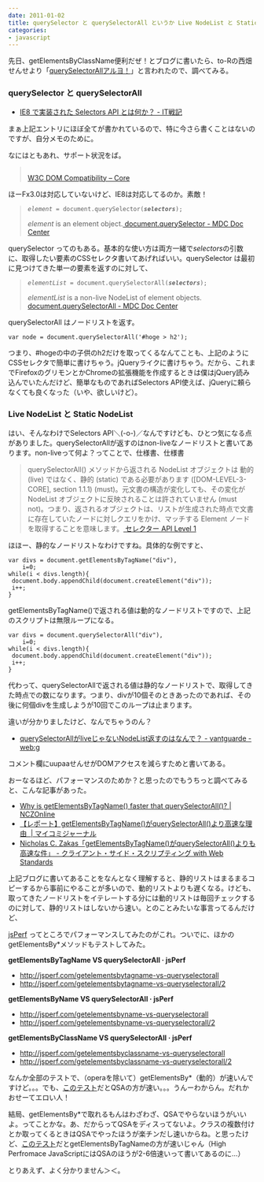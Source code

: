 ```yaml
---
date: 2011-01-02
title: querySelector と querySelectorAll というか Live NodeList と Static NodeList
categories:
- javascript
---
```


先日、getElementsByClassName便利だぜ！とブログに書いたら、to-Rの西畑せんせより「<a href="http://t32k.me/mol/2010/12/getelementsbyname-and-getelementsbyclassname/comment-page-1/#comment-1116">querySelectorAllアルヨ！</a>」と言われたので、調べてみる。

<!--more-->
<h3>querySelector と querySelectorAll</h3>
<ul>
	<li><a href="http://d.hatena.ne.jp/amachang/20080306/1204787459">IE8 で実装された Selectors API とは何か？ - IT戦記</a></li>
</ul>
まぁ上記エントリにほぼ全てが書かれているので、特に今さら書くことはないのですが、自分メモのために。

なにはともあれ、サポート状況をば。
<blockquote><a href="/static/blog/2011/01/qsa.png"><img class="alignnone size-medium wp-image-2292" title="qsa" src="/static/blog/2011/01/qsa-300x62.png" alt="" /></a>

<a href="http://www.quirksmode.org/dom/w3c_core.html">W3C DOM Compatibility – Core</a></blockquote>
ほーFx3.0は対応していないけど、IE8は対応してるのか。素敵！
<blockquote>
<pre><code><em>element</em> = document.querySelector(<strong><em>selectors</em></strong>);</code></pre>
<em>element</em> is an element object.<a href="https://developer.mozilla.org/En/DOM/Document.querySelector">
document.querySelector - MDC Doc Center</a></blockquote>
querySelector ってのもある。基本的な使い方は両方一緒で<em>selectors</em>の引数に、取得したい要素のCSSセレクタ書いてあげればいい。querySelector は最初に見つけてきた単一の要素を返すのに対して、
<blockquote>
<pre><code><em>elementList</em> = document.querySelectorAll(<strong><em>selectors</em></strong>);</code></pre>
<em>elementList</em> is a non-live NodeList of element objects.
<a href="https://developer.mozilla.org/en/DOM/document.querySelectorAll">document.querySelectorAll - MDC Doc Center</a></blockquote>
querySelectorAll はノードリストを返す。
<pre><code>var node = document.querySelectorAll('#hoge &gt; h2');</code></pre>
つまり、#hogeの中の子供のh2だけを取ってくるなんてことも、上記のようにCSSセレクタで簡単に書けちゃう。jQueryライクに書けちゃう。だから、これまでFirefoxのグリモンとかChromeの拡張機能を作成するときは僕はjQuery読み込んでいたんだけど、簡単なものであればSelectors API使えば、jQueryに頼らなくても良くなった（いや、欲しいけど）。
<h3>Live NodeList と Static NodeList</h3>
はい、そんなわけでSelectors API＼(-o-)／なんですけども、ひとつ気になる点がありました。querySelectorAllが返すのはnon-liveなノードリストと書いてあります。non-liveって何よ？ってことで、仕様書、仕様書
<blockquote>querySelectorAll() メソッドから返される NodeList オブジェクトは 動的 (live) ではなく、静的 (static) である必要があります ([DOM-LEVEL-3-CORE], section 1.1.1) (must)。元文書の構造が変化しても、その変化が NodeList オブジェクトに反映されることは許されていません (must not)。つまり、返されるオブジェクトは、リストが生成された時点で文書に存在していたノードに対しクエリをかけ、マッチする Element ノードを取得することを意味します。<a href="http://standards.mitsue.co.jp/resources/w3c/TR/selectors-api/">
セレクター API Level 1</a></blockquote>
ほほー、静的なノードリストなわけですね。具体的な例ですと、
<pre><code>var divs = document.getElementsByTagName("div"),
    i=0;
while(i &lt; divs.length){
 document.body.appendChild(document.createElement("div"));
 i++;
}</code></pre>
getElementsByTagName()で返される値は動的なノードリストですので、上記のスクリプトは無限ループになる。
<pre><code>var divs = document.querySelectorAll("div"),
    i=0;
while(i &lt; divs.length){
 document.body.appendChild(document.createElement("div"));
 i++;
}</code></pre>
代わって、querySelectorAllで返される値は静的なノードリストで、取得してきた時点での数になります。つまり、divが10個そのときあったのであれば、その後に何個divを生成しようが10回でこのループは止まります。

違いが分かりましたけど、なんでちゃうのん？
<ul>
	<li><a href="http://web.g.hatena.ne.jp/vantguarde/20081114/1226673398">querySelectorAllがliveじゃないNodeList返すのはなんで？ - vantguarde - web:g</a></li>
</ul>
コメント欄にuupaaせんせがDOMアクセスを減らすためと書いてある。

おーなるほど、パフォーマンスのためか？と思ったのでもうちっと調べてみると、こんな記事があった。
<ul>
	<li><a href="http://www.nczonline.net/blog/2010/09/28/why-is-getelementsbytagname-faster-that-queryselectorall/">Why is getElementsByTagName() faster that querySelectorAll()? | NCZOnline</a></li>
	<li><a href="http://journal.mycom.co.jp/articles/2010/10/01/javascript-nodelist-difference/index.html">【レポート】getElementsByTagName()がquerySelectorAll()より高速な理由  | マイコミジャーナル</a></li>
	<li><a href="http://d.hatena.ne.jp/vwxyz/20101005">Nicholas C. Zakas「getElementsByTagName()がquerySelectorAll()よりも高速な件」 - クライアント・サイド・スクリプティング with Web Standards</a></li>
</ul>
上記ブログに書いてあることをなんとなく理解すると、静的リストはまるまるコピーするから事前にやることが多いので、動的リストよりも遅くなる。けども、取ってきたノードリストをイテレートする分には動的リストは毎回チェックするのに対して、静的リストはしないから速い。とのことみたいな事言ってるんだけど、

<a href="http://jsperf.com/">jsPerf</a> ってところでパフォーマンスしてみたのがこれ。ついでに、ほかのgetElementsBy*メソッドもテストしてみた。

<strong>getElementsByTagName VS querySelectorAll · jsPerf</strong>
<ul>
	<li><a href="http://jsperf.com/getelementsbytagname-vs-queryselectorall">http://jsperf.com/getelementsbytagname-vs-queryselectorall</a></li>
	<li><a href="http://jsperf.com/getelementsbytagname-vs-queryselectorall/2">http://jsperf.com/getelementsbytagname-vs-queryselectorall/2</a></li>
</ul>
<strong>getElementsByName VS querySelectorAll · jsPerf</strong>
<ul>
	<li><a href="http://jsperf.com/getelementsbyname-vs-queryselectorall">http://jsperf.com/getelementsbyname-vs-queryselectorall</a></li>
	<li><a href="http://jsperf.com/getelementsbyname-vs-queryselectorall/2">http://jsperf.com/getelementsbyname-vs-queryselectorall/2</a></li>
</ul>
<strong>getElementsByClassName VS querySelectorAll · jsPerf</strong>
<ul>
	<li><a href="http://jsperf.com/getelementsbyclassname-vs-queryselectorall">http://jsperf.com/getelementsbyclassname-vs-queryselectorall</a></li>
	<li><a href="http://jsperf.com/getelementsbyclassname-vs-queryselectorall/2">http://jsperf.com/getelementsbyclassname-vs-queryselectorall/2</a></li>
</ul>
なんか全部のテストで、（operaを除いて）getElementsBy*（動的）が速いんですけど。。。でも、<a href="http://jsperf.com/getelementsbytagname-a-0-vs-queryselector-a/4">このテスト</a>だとQSAの方が速い。。。うんーわからん。だれかおせーてエロい人！

結局、getElementsBy*で取れるもんはわざわざ、QSAでやらないほうがいいよ。ってことかな。あ、だからってQSAをディスってないよ。クラスの複数付けとか取ってくるときはQSAでやったほうが楽チンだし速いからね。と思ったけど、<a href="http://jsperf.com/the-benefit-of-using-the-selectors-api">このテスト</a>だとgetElementsByTagNameの方が速いじゃん（High Perfromace JavaScriptにはQSAのほうが2-6倍速いって書いてあるのに...）

とりあえず、よく分かりません＞＜。
